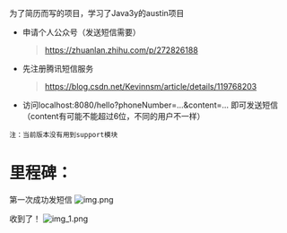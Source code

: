 为了简历而写的项目，学习了Java3y的austin项目

- 申请个人公众号（发送短信需要）
  > https://zhuanlan.zhihu.com/p/272826188

- 先注册腾讯短信服务
  > https://blog.csdn.net/Kevinnsm/article/details/119768203

- 访问localhost:8080/hello?phoneNumber=...&content=...
即可发送短信（content有可能不能超过6位，不同的用户不一样）

```注：当前版本没有用到support模块```

# 里程碑：

第一次成功发短信
![img.png](img.png)

收到了！
![img_1.png](img_1.png)